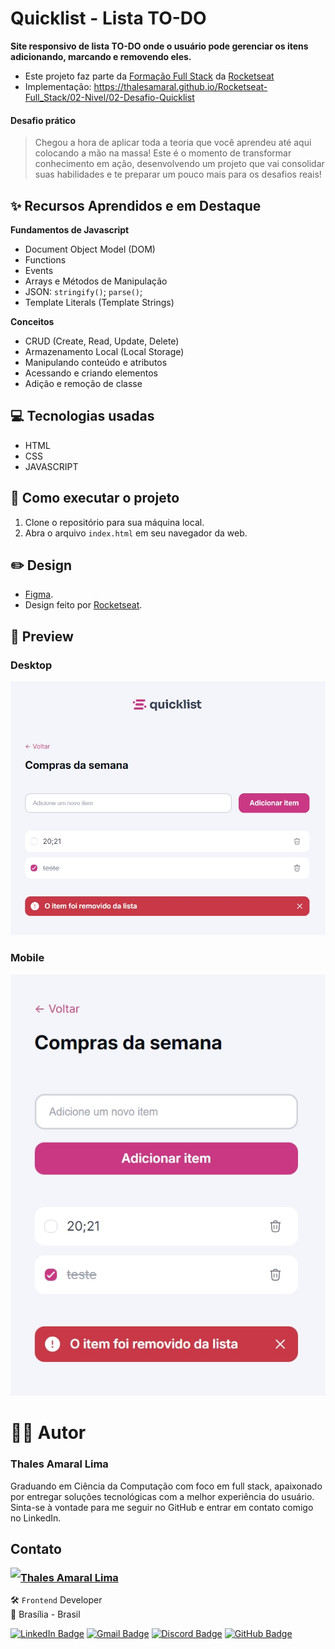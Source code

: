 # Quicklist - Lista TO-DO

**Site responsivo de lista TO-DO onde o usuário pode gerenciar os itens adicionando, marcando e removendo eles.**

- Este projeto faz parte da [Formação Full Stack](https://github.com/thalesamaral/Rocketseat-Full_Stack/tree/main) da [Rocketseat](https://www.rocketseat.com.br/)
- Implementação: https://thalesamaral.github.io/Rocketseat-Full_Stack/02-Nivel/02-Desafio-Quicklist

#### **Desafio prático**

> Chegou a hora de aplicar toda a teoria que você aprendeu até aqui colocando a mão na massa! Este é o momento de transformar conhecimento em ação, desenvolvendo um projeto que vai consolidar suas habilidades e te preparar um pouco mais para os desafios reais!

## ✨ Recursos Aprendidos e em Destaque

**Fundamentos de Javascript**
- Document Object Model (DOM)
- Functions
- Events
- Arrays e Métodos de Manipulação
- JSON: `stringify()`; `parse()`;
- Template Literals (Template Strings)

**Conceitos**
- CRUD (Create, Read, Update, Delete)
- Armazenamento Local (Local Storage)
- Manipulando conteúdo e atributos
- Acessando e criando elementos
- Adição e remoção de classe

## 💻 Tecnologias usadas

- HTML
- CSS
- JAVASCRIPT

## 📝 Como executar o projeto

1. Clone o repositório para sua máquina local.
2. Abra o arquivo `index.html` em seu navegador da web.

## ✏️ Design

- [Figma](https://www.figma.com/community/file/1397279978314668489).
- Design feito por [Rocketseat](https://www.rocketseat.com.br/).

## 👀 Preview

### Desktop

![Prévia de Convert - Conversor de Moedas](assets/readme/Preview-Quicklist.jpeg)

### Mobile

![Prévia de Convert - Conversor de Moedas](assets/readme/Preview-Quicklist-mobile.jpeg)

# 👨‍💻 Autor

### Thales Amaral Lima
Graduando em Ciência da Computação com foco em full stack, apaixonado por entregar soluções tecnológicas com a melhor experiência do usuário.
Sinta-se à vontade para me seguir no GitHub e entrar em contato comigo no LinkedIn.

## Contato

<img align="left" src="https://www.github.com/thalesamaral.png?size=150">

### [**Thales Amaral Lima**](https://github.com/thalesamaral)

🛠 `Frontend` Developer <br>
📍 Brasília - Brasil

<a href="https://www.linkedin.com/in/thales-amaral-lima"><img src="https://img.shields.io/badge/LinkedIn-0077B5?style=flat&logo=linkedin&logoColor=white" alt="LinkedIn Badge" height="25"></a>&nbsp;<a href="mailto:thaleslima225@gmail.com"><img src="https://img.shields.io/badge/Gmail-D14836?style=flat&logo=gmail&logoColor=white" alt="Gmail Badge" height="25"></a>&nbsp;<a href="#"><img src="https://img.shields.io/badge/Discord-%237289DA.svg?logo=discord&logoColor=white" title="Thales Amaral#0416" alt="Discord Badge" height="25"></a>&nbsp;<a href="https://www.github.com/thalesamaral"><img src="https://img.shields.io/badge/GitHub-100000?style=flat&logo=github&logoColor=white" alt="GitHub Badge" height="25"></a>&nbsp;<br clear="left"/>